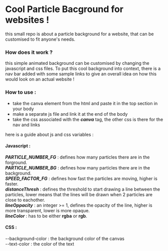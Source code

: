 # Cool Particle Bacground for websites !
this small repo is about a particle background for a website, that can be customised to fit anyone's needs.

### How does it work ?
this simple animated background can be customised by changing the javascript and css files. To put this cool background into context, there is a nav bar added with some sample links to give an overall idea on how this would look on an actual website !

### How to use :
- take the canva element from the html and paste it in the top section in your body
- make a separate js file and link it at the end of the body
- take the css associated with the ***canva*** tag, the other css is there for the nav and links

here is a guide about js and css variables :


#### Javascript :
***PARTICLE_NUMBER_FG*** : defines how many particles there are in the forground.<br />
***PARTICLE_NUMBER_BG*** : defines how many particles there are in the background.<br />
***SPEED_FACTOR_FG*** : defines how fast the particles are moving, higher is faster.<br />
***distanceThresh*** : defines the threshold to start drawing a line between the particles, lower means that the lines will be drawn when 2 particles are close to eachother.<br />
***lineOppacity*** : an integer >= 1, defines the opacity of the line, higher is more transparent, lower is more opaque.<br />
***lineColor*** : has to be either **rgba** or **rgb**.<br />


#### CSS :
--background-color : the background color of the canvas <br />
--text-color : the color of the text


